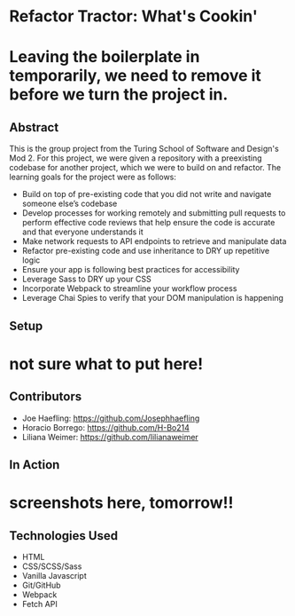# Refactor Tractor: What's Cookin'

# Leaving the boilerplate in temporarily, we need to remove it before we turn the project in.

## Abstract
This is the group project from the Turing School of Software and Design's Mod 2. For this project, we were given a repository with a preexisting codebase for another project, which we were to build on and refactor. The learning goals for the project were as follows:
- Build on top of pre-existing code that you did not write and navigate someone else’s codebase
- Develop processes for working remotely and submitting pull requests to perform effective code reviews that help ensure the code is accurate and that everyone understands it
- Make network requests to API endpoints to retrieve and manipulate data
- Refactor pre-existing code and use inheritance to DRY up repetitive logic
- Ensure your app is following best practices for accessibility
- Leverage Sass to DRY up your CSS
- Incorporate Webpack to streamline your workflow process
- Leverage Chai Spies to verify that your DOM manipulation is happening

## Setup

# not sure what to put here!

## Contributors

- Joe Haefling: https://github.com/Josephhaefling
- Horacio Borrego: https://github.com/H-Bo214
- Liliana Weimer: https://github.com/lilianaweimer

## In Action

# screenshots here, tomorrow!!

## Technologies Used

- HTML
- CSS/SCSS/Sass
- Vanilla Javascript
- Git/GitHub
- Webpack
- Fetch API
